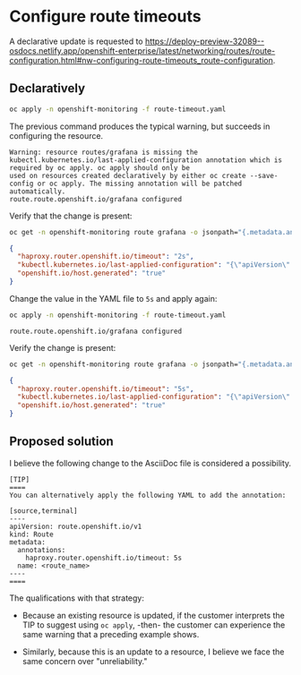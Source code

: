 # Configure route timeouts

A declarative update is requested to
<https://deploy-preview-32089--osdocs.netlify.app/openshift-enterprise/latest/networking/routes/route-configuration.html#nw-configuring-route-timeouts_route-configuration>.

## Declaratively

```bash
oc apply -n openshift-monitoring -f route-timeout.yaml
```

The previous command produces the typical warning, but succeeds in configuring
the resource.

```text
Warning: resource routes/grafana is missing the kubectl.kubernetes.io/last-applied-configuration annotation which is required by oc apply. oc apply should only be
used on resources created declaratively by either oc create --save-config or oc apply. The missing annotation will be patched automatically.
route.route.openshift.io/grafana configured
```

Verify that the change is present:

```bash
oc get -n openshift-monitoring route grafana -o jsonpath="{.metadata.annotations}" | jq .
```

```json
{
  "haproxy.router.openshift.io/timeout": "2s",
  "kubectl.kubernetes.io/last-applied-configuration": "{\"apiVersion\":\"route.openshift.io/v1\",\"kind\":\"Route\",\"metadata\":{\"annotations\":{\"haproxy.router.openshift.io/timeout\":\"2s\"},\"name\":\"grafana\",\"namespace\":\"openshift-monitoring\"}}\n",
  "openshift.io/host.generated": "true"
}
```

Change the value in the YAML file to `5s` and apply again:

```bash
oc apply -n openshift-monitoring -f route-timeout.yaml
```

```text
route.route.openshift.io/grafana configured
```

Verify the change is present:

```bash
oc get -n openshift-monitoring route grafana -o jsonpath="{.metadata.annotations}" | jq .
```

```json
{
  "haproxy.router.openshift.io/timeout": "5s",
  "kubectl.kubernetes.io/last-applied-configuration": "{\"apiVersion\":\"route.openshift.io/v1\",\"kind\":\"Route\",\"metadata\":{\"annotations\":{\"haproxy.router.openshift.io/timeout\":\"5s\"},\"name\":\"grafana\",\"namespace\":\"openshift-monitoring\"}}\n",
  "openshift.io/host.generated": "true"
}
```

## Proposed solution

I believe the following change to the AsciiDoc file is considered a possibility.

```text
[TIP]
====
You can alternatively apply the following YAML to add the annotation:

[source,terminal]
----
apiVersion: route.openshift.io/v1
kind: Route
metadata:
  annotations:
    haproxy.router.openshift.io/timeout: 5s
  name: <route_name>
----
====
```

The qualifications with that strategy:

- Because an existing resource is updated, if the customer interprets the TIP to
  suggest using `oc apply`, -then- the customer can experience the same warning
  that a preceding example shows.

- Similarly, because this is an update to a resource, I believe we face the same
  concern over "unreliability."

